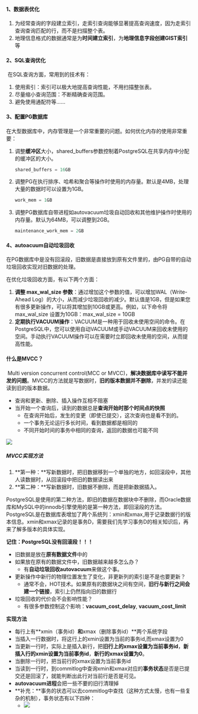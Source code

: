 #### 1、数据表优化

1. 为经常查询的字段建立索引，走索引查询能够显著提高查询速度，因为走索引查询查询匹配的行，而不是扫描整个表。
2. 地理信息格式的数据通常是为**时间建立索引**，为**地理信息字段创建GIST索引**等

#### 2、SQL查询优化

​		在SQL查询方面，常用到的技术有：

1. 使用索引：索引可以极大地提高查询性能，不用扫描整张表。
2. 尽量缩小查询范围：不断精确查询范围。
3. 避免使用通配符等......

#### 3、配置PG数据库

​		在大型数据库中，内存管理是一个非常重要的问题。如何优化内存的使用非常重要：

1. 调整**缓冲区**大小，shared_buffers参数控制着PostgreSQL在共享内存中分配的缓冲区的大小。

    ```sql
    shared_buffers = 16GB
    ```

2. 调整PG在执行排序、哈希和聚合等操作时使用的内存量。默认是4MB，处理大量的数据时可以设置为1GB。

    ```sql
    work_mem = 1GB
    ```

3. 调整PG数据库自带进程如autovacuum垃圾自动回收和其他维护操作时使用的内存量。默认为64MB，可以调整到2GB。

    ```sql
    maintenance_work_mem = 2GB
    ```


#### 4、autoacuum自动垃圾回收

​		在PG数据库中是没有回滚段，旧数据是直接放到原有文件里的，由PG自带的自动垃圾回收实现对旧数据的处理。

在优化垃圾回收方面，有以下两个方面：

1. **调整 max_wal_size 参数**：通过增加这个参数的值，可以增加WAL（Write-Ahead Log）的大小，从而减少垃圾回收的减少。默认值是1GB，但是如果您有很多更新操作，可以将其增加到10GB或更高。例如，以下命令将 max_wal_size 设置为10GB：max_wal_size = 10GB
2. **定期执行VACUUM操作**：VACUUM是一种用于回收未使用空间的命令。在PostgreSQL中，您可以使用自动VACUUM或手动VACUUM来回收未使用的空间。手动执行VACUUM操作可以在需要时立即回收未使用的空间，从而提高性能。

#### 什么是MVCC？

​		Multi version concurrent control(MCC or MVCC)，**解决数据库中读写不能并发的问题**。MVCC的方法就是写数据时，**旧的版本数据并不删除**，并发的读还能读到旧的版本数据。

- 查询和更新、删除、插入操作互相不阻塞
- 当开始一个查询后，读到的数据总是**查询开始时那个时间点的快照**
    - 在查询开始后，发生的变更（即使已提交），这次查询也是看不到的。
    - 一个事务无论运行多长时间，看到数据都是相同的
    - 不同开始时间的事务中相同的查询，返回的数据也可能不同

![](https://cdn.jsdelivr.net/gh/ZGuangJie/GoPicture/golang/202406211508254.png)

##### MVCC实现方法

1. **第一种：**写新数据时，把旧数据移到一个单独的地方，如回滚段中，其他人读数据时，从回滚段中把旧的数据读出来
2. **第二种：**写新数据时，旧数据不删除，而是把新数据插入。

​		PostgreSQL是使用的第二种方法，即旧的数据在数据块中不删除，而Oracle数据库和MySQL中的innodb引擎使用的是第一种方法，即回滚段的方法。PostgreSQL是在数据库表增加了两个系统列：xmin和xmax,用于记录数据行的版本信息。xmin和xmax记录的是事务D，需要我们先学习事务D的相关知识后，再来了解多版本的具体实现。

**记住：PostgreSQL没有回滚段！！！**

- 旧数据是放在**原有数据文件**中的
- 如果放在原有的数据文件中，旧数据越来越多怎么办？
    - 有**自动垃圾回收autovacuum**来做这个事。
- 更新操作中新行的物理位置发生了变化，非更新列的索引是不是也要更新？
    - 通常不会，HOT技术。如果原有的数据块之间有空间，**旧行与新行之间会建一个链接**，索引上仍然指向旧的数据行
- 垃圾回收的代价会不会影响性能？
    - 有很多参数控制这个影响：**vacuum_cost_delay**, **vacuum_cost_limit**

**实现方法**

- 每行上有**xmin（事务id）**和**xmax（删除事务id）**两个系统字段
- 当插入一行数据时，将这行上的xmin设置为当前的事务id,而xmax设置为0
- 当更新一行时，实际上是插入新行，把**旧行上的xmax设置为当前事务id**，**新插入行的xmin设置为当前事务id**，**新行的xmax设置为0**。
- 当删除一行时，把当前行的xmax设置为当前事务id
- 当读到一行时，到commitlog中查询xmin和xmax对应的**事务状态**是否是已提交还是回滚了，就能判断出此行对当前行是否是可见。
-  **autovacuum进程**会把一些不要的旧行清理掉
- **补充：**事务的状态可以去commitlog中查找（这种方式太慢，也有一些复杂的机制），事务状态有以下四种：
    - ![](https://cdn.jsdelivr.net/gh/ZGuangJie/GoPicture/golang/202406211534177.png)

